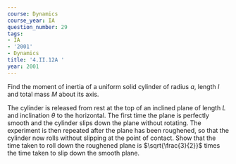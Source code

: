 ```yaml
---
course: Dynamics
course_year: IA
question_number: 29
tags:
- IA
- '2001'
- Dynamics
title: '4.II.12A '
year: 2001
---
```



Find the moment of inertia of a uniform solid cylinder of radius $a$, length $l$ and total mass $M$ about its axis.

The cylinder is released from rest at the top of an inclined plane of length $L$ and inclination $\theta$ to the horizontal. The first time the plane is perfectly smooth and the cylinder slips down the plane without rotating. The experiment is then repeated after the plane has been roughened, so that the cylinder now rolls without slipping at the point of contact. Show that the time taken to roll down the roughened plane is $\sqrt{\frac{3}{2}}$ times the time taken to slip down the smooth plane.